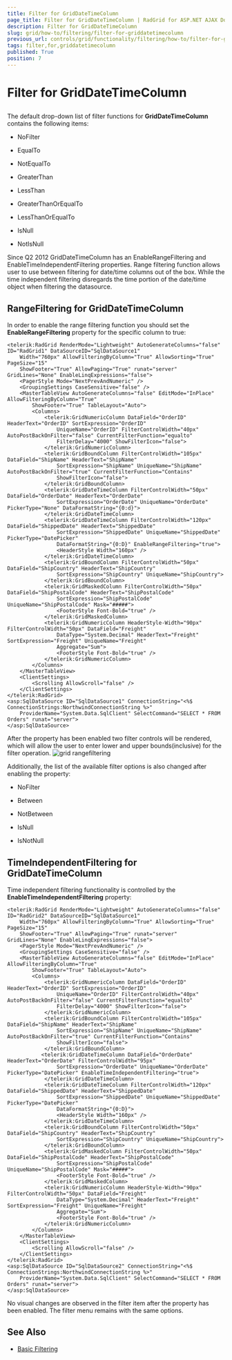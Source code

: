 ```yaml
---
title: Filter for GridDateTimeColumn
page_title: Filter for GridDateTimeColumn | RadGrid for ASP.NET AJAX Documentation
description: Filter for GridDateTimeColumn
slug: grid/how-to/filtering/filter-for-griddatetimecolumn
previous_url: controls/grid/functionality/filtering/how-to/filter-for-griddatetimecolumn
tags: filter,for,griddatetimecolumn
published: True
position: 7
---
```


# Filter for GridDateTimeColumn



##

The default drop-down list of filter functions for **GridDateTimeColumn** contains the following items:

* NoFilter

* EqualTo

* NotEqualTo

* GreaterThan

* LessThan

* GreaterThanOrEqualTo

* LessThanOrEqualTo

* IsNull

* NotIsNull

Since Q2 2012 GridDateTimeColumn has an EnableRangeFiltering and EnableTimeIndependentFiltering properties. Range filtering function allows user to use between filtering for date/time columns out of the box. While the time independent filtering disregards the time portion of the date/time object when filtering the datasource.

## RangeFiltering for GridDateTimeColumn

In order to enable the range filtering function you should set the **EnableRangeFiltering** property for the specific column to true:



````ASP.NET
<telerik:RadGrid RenderMode="Lightweight" AutoGenerateColumns="false" ID="RadGrid1" DataSourceID="SqlDataSource1"
    Width="760px" AllowFilteringByColumn="True" AllowSorting="True" PageSize="15"
    ShowFooter="True" AllowPaging="True" runat="server" GridLines="None" EnableLinqExpressions="false">
    <PagerStyle Mode="NextPrevAndNumeric" />
    <GroupingSettings CaseSensitive="false" />
    <MasterTableView AutoGenerateColumns="false" EditMode="InPlace" AllowFilteringByColumn="True"
        ShowFooter="True" TableLayout="Auto">
        <Columns>
            <telerik:GridNumericColumn DataField="OrderID" HeaderText="OrderID" SortExpression="OrderID"
                UniqueName="OrderID" FilterControlWidth="40px" AutoPostBackOnFilter="false" CurrentFilterFunction="equalto"
                FilterDelay="4000" ShowFilterIcon="false">
            </telerik:GridNumericColumn>
            <telerik:GridBoundColumn FilterControlWidth="105px" DataField="ShipName" HeaderText="ShipName"
                SortExpression="ShipName" UniqueName="ShipName" AutoPostBackOnFilter="true" CurrentFilterFunction="Contains"
                ShowFilterIcon="false">
            </telerik:GridBoundColumn>
            <telerik:GridDateTimeColumn FilterControlWidth="50px" DataField="OrderDate" HeaderText="OrderDate"
                SortExpression="OrderDate" UniqueName="OrderDate" PickerType="None" DataFormatString="{0:d}">
            </telerik:GridDateTimeColumn>
            <telerik:GridDateTimeColumn FilterControlWidth="120px" DataField="ShippedDate" HeaderText="ShippedDate"
                SortExpression="ShippedDate" UniqueName="ShippedDate" PickerType="DatePicker"
                DataFormatString="{0:D}" EnableRangeFiltering="true">
                <HeaderStyle Width="160px" />
            </telerik:GridDateTimeColumn>
            <telerik:GridBoundColumn FilterControlWidth="50px" DataField="ShipCountry" HeaderText="ShipCountry"
                SortExpression="ShipCountry" UniqueName="ShipCountry">
            </telerik:GridBoundColumn>
            <telerik:GridMaskedColumn FilterControlWidth="50px" DataField="ShipPostalCode" HeaderText="ShipPostalCode"
                SortExpression="ShipPostalCode" UniqueName="ShipPostalCode" Mask="#####">
                <FooterStyle Font-Bold="true" />
            </telerik:GridMaskedColumn>
            <telerik:GridNumericColumn HeaderStyle-Width="90px" FilterControlWidth="50px" DataField="Freight"
                DataType="System.Decimal" HeaderText="Freight" SortExpression="Freight" UniqueName="Freight"
                Aggregate="Sum">
                <FooterStyle Font-Bold="true" />
            </telerik:GridNumericColumn>
        </Columns>
    </MasterTableView>
    <ClientSettings>
        <Scrolling AllowScroll="false" />
    </ClientSettings>
</telerik:RadGrid>        
<asp:SqlDataSource ID="SqlDataSource1" ConnectionString="<%$ ConnectionStrings:NorthwindConnectionString %>"
    ProviderName="System.Data.SqlClient" SelectCommand="SELECT * FROM Orders" runat="server">
</asp:SqlDataSource>   
````


After the property has been enabled two filter controls will be rendered, which will allow the user to enter lower and upper bounds(inclusive) for the filter operation.
![grid rangefiltering](images/grid_rangefiltering.jpg)

Additionally, the list of the available filter options is also changed after enabling the property:

* NoFilter

* Between

* NotBetween

* IsNull

* IsNotNull

## TimeIndependentFiltering for GridDateTimeColumn

Time independent filtering functionality is controlled by the **EnableTimeIndependentFiltering** property:



````ASP.NET
<telerik:RadGrid RenderMode="Lightweight" AutoGenerateColumns="false" ID="RadGrid2" DataSourceID="SqlDataSource1"
    Width="760px" AllowFilteringByColumn="True" AllowSorting="True" PageSize="15"
    ShowFooter="True" AllowPaging="True" runat="server" GridLines="None" EnableLinqExpressions="false">
    <PagerStyle Mode="NextPrevAndNumeric" />
    <GroupingSettings CaseSensitive="false" />
    <MasterTableView AutoGenerateColumns="false" EditMode="InPlace" AllowFilteringByColumn="True"
        ShowFooter="True" TableLayout="Auto">
        <Columns>
            <telerik:GridNumericColumn DataField="OrderID" HeaderText="OrderID" SortExpression="OrderID"
                UniqueName="OrderID" FilterControlWidth="40px" AutoPostBackOnFilter="false" CurrentFilterFunction="equalto"
                FilterDelay="4000" ShowFilterIcon="false">
            </telerik:GridNumericColumn>
            <telerik:GridBoundColumn FilterControlWidth="105px" DataField="ShipName" HeaderText="ShipName"
                SortExpression="ShipName" UniqueName="ShipName" AutoPostBackOnFilter="true" CurrentFilterFunction="Contains"
                ShowFilterIcon="false">
            </telerik:GridBoundColumn>
           <telerik:GridDateTimeColumn DataField="OrderDate" HeaderText="OrderDate" FilterControlWidth="95px"
                SortExpression="OrderDate" UniqueName="OrderDate" PickerType="DatePicker" EnableTimeIndependentFiltering="true">
            </telerik:GridDateTimeColumn>
            <telerik:GridDateTimeColumn FilterControlWidth="120px" DataField="ShippedDate" HeaderText="ShippedDate"
                SortExpression="ShippedDate" UniqueName="ShippedDate" PickerType="DatePicker"
                DataFormatString="{0:D}">
                <HeaderStyle Width="160px" />
            </telerik:GridDateTimeColumn>
            <telerik:GridBoundColumn FilterControlWidth="50px" DataField="ShipCountry" HeaderText="ShipCountry"
                SortExpression="ShipCountry" UniqueName="ShipCountry">
            </telerik:GridBoundColumn>
            <telerik:GridMaskedColumn FilterControlWidth="50px" DataField="ShipPostalCode" HeaderText="ShipPostalCode"
                SortExpression="ShipPostalCode" UniqueName="ShipPostalCode" Mask="#####">
                <FooterStyle Font-Bold="true" />
            </telerik:GridMaskedColumn>
            <telerik:GridNumericColumn HeaderStyle-Width="90px" FilterControlWidth="50px" DataField="Freight"
                DataType="System.Decimal" HeaderText="Freight" SortExpression="Freight" UniqueName="Freight"
                Aggregate="Sum">
                <FooterStyle Font-Bold="true" />
            </telerik:GridNumericColumn>
        </Columns>
    </MasterTableView>
    <ClientSettings>
        <Scrolling AllowScroll="false" />
    </ClientSettings>
</telerik:RadGrid>        
<asp:SqlDataSource ID="SqlDataSource2" ConnectionString="<%$ ConnectionStrings:NorthwindConnectionString %>"
    ProviderName="System.Data.SqlClient" SelectCommand="SELECT * FROM Orders" runat="server">
</asp:SqlDataSource>   
````


No visual changes are observed in the filter item after the property has been enabled. The filter menu remains with the same options.

## See Also

 * [Basic Filtering](http://demos.telerik.com/aspnet-ajax/grid/examples/generalfeatures/filtering/defaultcs.aspx">)

